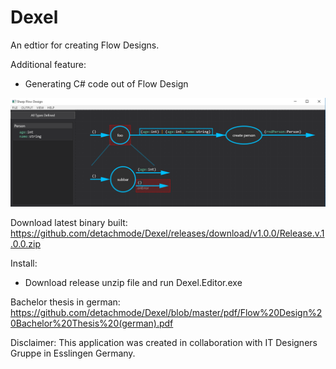 # Dexel
An edtior for creating Flow Designs.

Additional feature:
- Generating C# code out of Flow Design 

![Image of Dexel Editor](./Screenshots/dexel.PNG)

Download latest binary built:
https://github.com/detachmode/Dexel/releases/download/v1.0.0/Release.v.1.0.0.zip

Install:
- Download release unzip file and run Dexel.Editor.exe

Bachelor thesis in german:
https://github.com/detachmode/Dexel/blob/master/pdf/Flow%20Design%20Bachelor%20Thesis%20(german).pdf

Disclaimer:
This application was created in collaboration with IT Designers Gruppe in Esslingen Germany.
